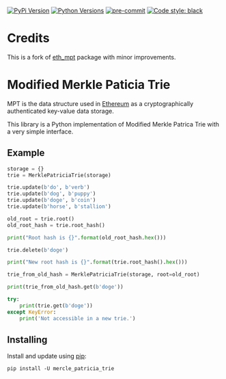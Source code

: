 [![PyPi Version](https://img.shields.io/pypi/v/mercle-patricia-tree.svg)](https://pypi.python.org/pypi/mercle-patricia-tree/)
[![Python Versions](https://img.shields.io/pypi/pyversions/mercle-patricia-tree.svg)](https://pypi.python.org/pypi/mercle-patricia-tree/)
[![pre-commit](https://img.shields.io/badge/pre--commit-enabled-brightgreen?logo=pre-commit&logoColor=white)](https://github.com/pre-commit/pre-commit)
[![Code style: black](https://img.shields.io/badge/code%20style-blue-blue.svg)](https://blue.readthedocs.io/)


# Credits

This is a fork of [eth_mpt](https://github.com/popzxc/merkle-patricia-trie) package with minor improvements.

# Modified Merkle Paticia Trie

MPT is the data structure used in [Ethereum](https://www.ethereum.org/) as a cryptographically authenticated key-value data storage.

This library is a Python implementation of Modified Merkle Patrica Trie with a very simple interface.

## Example

```python
storage = {}
trie = MerklePatriciaTrie(storage)

trie.update(b'do', b'verb')
trie.update(b'dog', b'puppy')
trie.update(b'doge', b'coin')
trie.update(b'horse', b'stallion')

old_root = trie.root()
old_root_hash = trie.root_hash()

print("Root hash is {}".format(old_root_hash.hex()))

trie.delete(b'doge')

print("New root hash is {}".format(trie.root_hash().hex()))

trie_from_old_hash = MerklePatriciaTrie(storage, root=old_root)

print(trie_from_old_hash.get(b'doge'))

try:
    print(trie.get(b'doge'))
except KeyError:
    print('Not accessible in a new trie.')
```

## Installing

Install and update using [pip](https://pip.pypa.io/en/stable/quickstart/):

```
pip install -U mercle_patricia_trie
```
